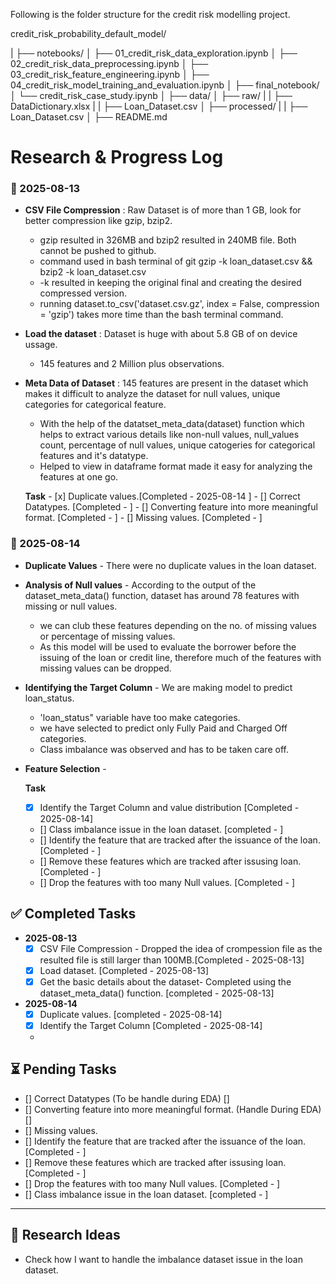 Following is the folder structure for the credit risk modelling project.

credit_risk_probability_default_model/

|
├── notebooks/
│   ├── 01_credit_risk_data_exploration.ipynb
│   ├── 02_credit_risk_data_preprocessing.ipynb
│   ├── 03_credit_risk_feature_engineering.ipynb
│   ├── 04_credit_risk_model_training_and_evaluation.ipynb
│
├── final_notebook/
│   └── credit_risk_case_study.ipynb
│
├── data/
│   ├── raw/
|   |   ├── DataDictionary.xlsx
|   |   ├── Loan_Dataset.csv
│   ├── processed/
|   |   ├── Loan_Dataset.csv
│
├── README.md



# Research & Progress Log

### 📅 2025-08-13

- **CSV File Compression** : Raw Dataset is of more than 1 GB, look for better compression like gzip, bzip2.
    - gzip resulted in 326MB and bzip2 resulted in 240MB file. Both cannot be pushed
    to github.
    - command used in bash terminal of git
        gzip -k loan_dataset.csv
        &&
        bzip2 -k loan_dataset.csv
    - -k resulted in keeping the original final and creating the desired compressed 
    version.
    - running dataset.to_csv('dataset.csv.gz', index = False, compression = 'gzip') takes more time than the bash terminal command.

- **Load the dataset** : Dataset is huge with about 5.8 GB of on device ussage.
    - 145 features and 2 Million plus observations.

 - **Meta Data of Dataset** : 145 features are present in the dataset which makes it difficult to analyze the dataset for null values, unique categories for categorical feature.
    - With the help of the datatset_meta_data(dataset) function which helps to extract various details like non-null values, null_values count, percentage of null values, 
    unique catogeries for categorical features and it's datatype. 
    - Helped to view in dataframe format made it easy for analyzing the features at one go. 

    **Task**
        - [x] Duplicate values.[Completed - 2025-08-14 ]
        - [] Correct Datatypes. [Completed - ]
        - [] Converting feature into more meaningful format. [Completed - ]
        - [] Missing values. [Completed - ]

### 📅 2025-08-14

- **Duplicate Values** - There were no duplicate values in the loan dataset.

- **Analysis of Null values** - According to the output of the dataset_meta_data() function, dataset has around 78 features with missing or null values. 
    - we can club these features depending on the no. of missing values or percentage of missing values. 
    - As this model will be used to evaluate the borrower before the issuing of the loan or credit line, therefore much of the features with missing values can be dropped. 

- **Identifying the Target Column** - We are making model to predict loan_status. 
    - 'loan_status" variable have too make categories. 
    - we have selected to predict only Fully Paid and Charged Off categories.
    - Class imbalance was observed and has to be taken care off.

- **Feature Selection** -  


    **Task**
    - [x] Identify the Target Column and value distribution [Completed - 2025-08-14]
    - [] Class imbalance issue in the loan dataset. [completed - ]
    - [] Identify the feature that are tracked after the issuance of the loan.  [Completed - ]
    - [] Remove these features which are tracked after issusing loan. [Completed - ]
    - [] Drop the features with too many Null values. [Completed - ]


## ✅ Completed Tasks
- **2025-08-13**
    - [x] CSV File Compression - Dropped the idea of crompession file as the resulted file is still larger than 100MB.[Completed - 2025-08-13]
    - [x] Load dataset. [Completed - 2025-08-13]
    -  [x] Get the basic details about the dataset-  Completed using the dataset_meta_data() function. [completed - 2025-08-13]

- **2025-08-14**
    - [x] Duplicate values. [completed - 2025-08-14]
    - [x] Identify the Target Column [Completed - 2025-08-14]
    - 


## ⏳ Pending Tasks

- [] Correct Datatypes (To be handle during EDA) []
- [] Converting feature into more meaningful format. (Handle During EDA) []
- [] Missing values.
- [] Identify the feature that are tracked after the issuance of the loan.  [Completed - ]
- [] Remove these features which are tracked after issusing loan. [Completed - ]
- [] Drop the features with too many Null values. [Completed - ]
- [] Class imbalance issue in the loan dataset. [completed - ]


---

## 🧠 Research Ideas
- Check how I want to handle the imbalance dataset issue in the loan dataset.


